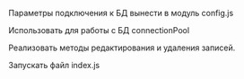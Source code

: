 Параметры подключения к БД вынести в модуль config.js

Использовать для работы с БД connectionPool

Реализовать методы редактирования и удаления записей.

Запускать файл index.js
